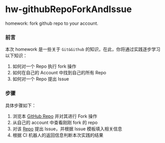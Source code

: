 # hw-githubRepoForkAndIssue
homework: fork github repo to your account.

### 前言

本次 homework 是一些关于 `Git&Github` 的知识，在此，你将通过实践逐步学习以下知识：

1. 如何对一个 Repo 执行 fork 操作
2. 如何在自己的 Account 中找到自己的所有 Repo
3. 如何对一个 Repo 提出 Issue

### 步骤

具体步骤如下：

1. 浏览本 [GitHub Repo](https://github.com/SDUOJ-Team/hw-githubRepoForkAndIssue) 并对其进行 Fork 操作
2. 从自己的 account 中查看刚刚 fork 的 repo
3. 对该 [Repo](https://github.com/SDUOJ-Team/hw-githubRepoForkAndIssue) 提出 Issue，并根据 Issue 模板填入相关信息
4. 根据 CI 机器人的返回信息判断本次实践的结果

